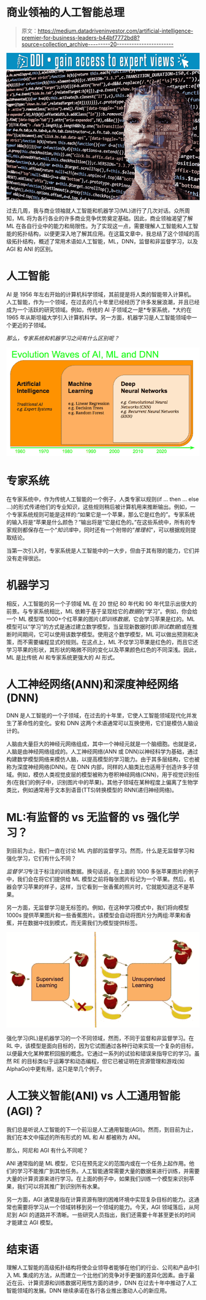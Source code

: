 # 商业领袖的人工智能总理

> 原文：<https://medium.datadriveninvestor.com/artificial-intelligence-premier-for-business-leaders-b44bf7772bd8?source=collection_archive---------20----------------------->

[![](img/400ed1383ab7707f8056a1f0cbb0c3ed.png)](http://www.track.datadriveninvestor.com/1B9E)![](img/ef81da1579b04084bcbe41299d42d015.png)

过去几周，我与商业领袖就人工智能和机器学习(ML)进行了几次对话。众所周知，ML 将为各行各业的许多商业竞争优势奠定基础。因此，商业领袖渴望了解 ML 在各自行业中的能力和局限性。为了实现这一点，需要理解人工智能和人工智能的拓扑结构，以便更深入地了解其应用。在这篇文章中，我总结了这个领域的高级拓扑结构，概述了常用术语如人工智能，ML，DNN，监督和非监督学习，以及 AGI 和 ANI 的区别。

# 人工智能

AI 是 1956 年左右开始的计算机科学领域，其前提是将人类的智能带入计算机。人工智能，作为一个领域，在过去的几十年里已经经历了许多发展浪潮，并且已经成为一个活跃的研究领域。例如，传统的 AI 子领域之一是*专家系统，*大约在 1965 年从斯坦福大学引入计算机科学。另一方面，机器学习是人工智能领域中一个更近的子领域。

*那么，专家系统和机器学习之间有什么区别呢？*

![](img/33f8b9c7d2057c8deca94262de49a838.png)

# 专家系统

在专家系统中，作为传统人工智能的一个例子，人类专家以规则(if … then … else …)的形式传递他们的专业知识，这些规则稍后被计算机用来推断输出。例如，一个专家系统规则可能是这样的:“如果它是一个苹果，那么它是红色的”。专家系统的输入将是“苹果是什么颜色？”输出将是“它是红色的。”在这些系统中，所有的专家规则都保存在一个“*知识库*中，同时还有一个附带的“*推理机*”，可以根据规则提取结论。

当第一次引入时，专家系统是人工智能中的一大步，但由于其有限的能力，它们并没有走得很远。

# 机器学习

相反，人工智能的另一个子领域 ML 在 20 世纪 80 年代和 90 年代显示出很大的前景。与专家系统相比，ML 依赖于基于呈现给它的*数据*的“学习”。例如，你会给一个 ML 模型喂 1000+个红苹果的图片(*即训练数据*，它会学习苹果是红的。ML 模型可以“学习”的方式是通过建立数学模型，当呈现新数据时(即*测试数据*)或在推断时间期间，它可以使用该数学模型。使用这个数学模型，ML 可以做出预测和决策，而不需要编程显式的规则。在这点上，ML 不仅学习苹果是红色的，而且它还学习苹果的形状，其形状的略微不同的变化以及苹果颜色红色的不同深浅。因此，ML 是比传统 AI 和专家系统更强大的 AI 形式。

# 人工神经网络(ANN)和深度神经网络(DNN)

DNN 是人工智能的一个子领域，在过去的十年里，它使人工智能领域现代化并发生了革命性的变化。安和 DNN 这两个术语通常可以互换使用，它们是模仿人脑设计的。

人脑由大量巨大的神经元网络组成，其中一个神经元就是一个脑细胞。也就是说，人脑是由神经网络组成的。人工神经网络(ANN 或 DNN)以神经科学为基础，通过构建数学模型网络来模仿人脑，以提高模型的学习能力。由于其多层结构，它也被称为深度神经网络(DNN)。在 DNN 内部，同样的人脑类比也适用于创造许多子领域。例如，模仿人类视觉皮层的模型被称为卷积神经网络(CNN)，用于视觉识别任务(在我们的例子中，识别图片中的苹果)。其他子领域在某种程度上偏离了生物学类比，例如通常用于文本到语音(TTS)转换模型的 RNN(递归神经网络)。

# ML:有监督的 vs 无监督的 vs 强化学习？

到目前为止，我们一直在讨论 ML 内部的监督学习。然而，什么是无监督学习和强化学习，它们有什么不同？

*监督学习*专注于标注的训练数据。换句话说，在上面的 1000 多张苹果图片的例子中，我们会在将它们提供给 ML 模型之前将每张图片标记为一个苹果。然后，机器会学习苹果的样子，这样，当它看到一张香蕉的照片时，它就能知道这不是苹果。

另一方面，无监督学习是无标签的。例如，在这种学习模式中，我们将向模型 1000s 提供苹果图片和一些香蕉图片。该模型会自动将图片分为两组:苹果和香蕉，并在数据中找到模式，而无需我们为模型提供标签。

![](img/76fda4877c67ffff82b2a91da9783c80.png)

强化学习(RL)是机器学习的一个不同领域，然而，不同于监督和非监督学习。在 RL 中，该模型是面向目标的，因为它试图通过各种行动来实现一个复杂的目标，以便最大化某种累积回报的概念。它通过一系列的试验和错误来指导它的学习。虽然 RE 的目标类似于运筹学和动态编程，但它已被证明在资源管理和游戏(如 AlphaGo)中更有用，这只是举几个例子。

# 人工狭义智能(ANI) vs 人工通用智能(AGI)？

我们总是听说人工智能的下一个前沿是人工通用智能(AGI)。然而，到目前为止，我们在本文中描述的所有形式的 ML 和 AI 都被称为 ANI。

那么，阿尼和 AGI 有什么不同呢？

ANI 通常指的是 ML 模型，它只在预先定义的范围内或在一个任务上起作用。他们的学习不能推广到其他任务。人工智能通常需要大量的数据来进行训练，并需要大量的计算资源来进行学习。在上面的例子中，如果我们训练一个模型来识别苹果，我们可以将其推广到识别所有水果。

另一方面，AGI 通常是指在计算资源有限的困难环境中实现复杂目标的能力。这通常也需要将学习从一个领域转移到另一个领域的能力。今天，AGI 领域落后，从阿尼到 AGI 的道路并不清晰。一些研究人员指出，我们还需要十年甚至更长的时间才能建立 AGI 模型。

# 结束语

理解人工智能的高级拓扑结构将使企业领导者能够在他们的行业、公司和产品中引入 ML 集成的方法，从而建立一个比他们的竞争对手更强的差异化因素。由于最近在云、计算资源和训练数据可用性方面的进步，DNN 在过去十年中推动了人工智能领域的发展。DNN 继续承诺在各行各业推出激动人心的新应用。